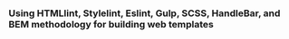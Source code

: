 ### Using HTMLlint, Stylelint, Eslint, Gulp, SCSS, HandleBar, and BEM methodology for building web templates

